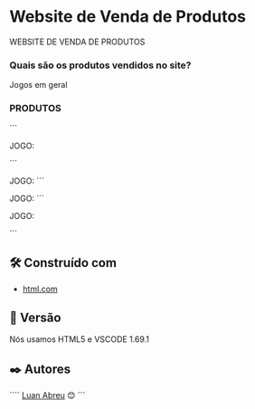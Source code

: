 # Website de Venda de Produtos

WEBSITE DE VENDA DE PRODUTOS
### Quais são os produtos vendidos no site?

Jogos em geral


### PRODUTOS

´´´

JOGO:

´´´

JOGO:
´´´

JOGO:
´´´

JOGO:

´´´

## 🛠️ Construído com
* [html.com]()


## 📌 Versão

Nós usamos HTML5 e VSCODE 1.69.1 

## ✒️ Autores
´´´´
[Luan Abreu](https://gist.github.com/luan18alencar) 😊
´´´
